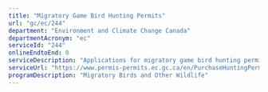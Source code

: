 ```yaml
---
title: "Migratory Game Bird Hunting Permits"
url: "gc/ec/244"
department: "Environment and Climate Change Canada"
departmentAcronym: "ec"
serviceId: "244"
onlineEndtoEnd: 0
serviceDescription: "Applications for migratory game bird hunting permits"
serviceUrl: "https://www.permis-permits.ec.gc.ca/en/PurchaseHuntingPermit"
programDescription: "Migratory Birds and Other Wildlife"
---
```

